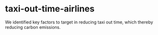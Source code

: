 # taxi-out-time-airlines
We identified key factors to target in reducing taxi out time, which thereby reducing carbon emissions.
